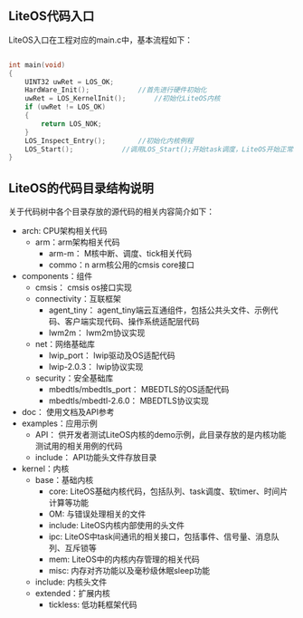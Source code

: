 

## LiteOS代码入口

LiteOS入口在工程对应的main.c中，基本流程如下：

```c

int main(void)
{
    UINT32 uwRet = LOS_OK;
    HardWare_Init();			//首先进行硬件初始化
    uwRet = LOS_KernelInit();		//初始化LiteOS内核
    if (uwRet != LOS_OK)
    {
        return LOS_NOK;
    }
    LOS_Inspect_Entry();		//初始化内核例程
    LOS_Start();			//调用LOS_Start();开始task调度，LiteOS开始正常工作;
}

```

## LiteOS的代码目录结构说明

关于代码树中各个目录存放的源代码的相关内容简介如下：

+ arch: CPU架构相关代码
    + arm：arm架构相关代码
        + arm-m： M核中断、调度、tick相关代码
        + commo：n arm核公用的cmsis core接口
+ components：组件
    + cmsis： cmsis os接口实现
    + connectivity：互联框架
        + agent_tiny： agent_tiny端云互通组件，包括公共头文件、示例代码、客户端实现代码、操作系统适配层代码
        + lwm2m： lwm2m协议实现
    + net：网络基础库
        + lwip_port： lwip驱动及OS适配代码
        + lwip-2.0.3： lwip协议实现
    + security：安全基础库
        + mbedtls/mbedtls_port： MBEDTLS的OS适配代码
        + mbedtls/mbedtl-2.6.0： MBEDTLS协议实现
+ doc： 使用文档及API参考
+ examples：应用示例 
    + API： 供开发者测试LiteOS内核的demo示例，此目录存放的是内核功能测试用的相关用例的代码
    + include： API功能头文件存放目录
+ kernel：内核 
    + base：基础内核
        + core: LiteOS基础内核代码，包括队列、task调度、软timer、时间片计算等功能
        + OM: 与错误处理相关的文件
        + include: LiteOS内核内部使用的头文件
        + ipc: LiteOS中task间通讯的相关接口，包括事件、信号量、消息队列、互斥锁等
        + mem: LiteOS中的内核内存管理的相关代码
        + misc: 内存对齐功能以及毫秒级休眠sleep功能
    + include: 内核头文件
    + extended：扩展内核 
        + tickless: 低功耗框架代码

